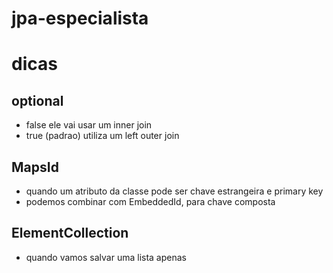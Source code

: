 # jpa-especialista

# dicas

## optional
- false ele vai usar um inner join
- true (padrao) utiliza um left outer join

## MapsId
- quando um atributo da classe pode ser chave estrangeira e primary key
- podemos combinar com EmbeddedId, para chave composta

## ElementCollection
- quando vamos salvar uma lista apenas
